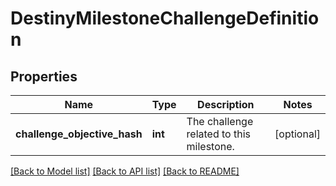 # DestinyMilestoneChallengeDefinition

## Properties
Name | Type | Description | Notes
------------ | ------------- | ------------- | -------------
**challenge_objective_hash** | **int** | The challenge related to this milestone. | [optional] 

[[Back to Model list]](../README.md#documentation-for-models) [[Back to API list]](../README.md#documentation-for-api-endpoints) [[Back to README]](../README.md)


